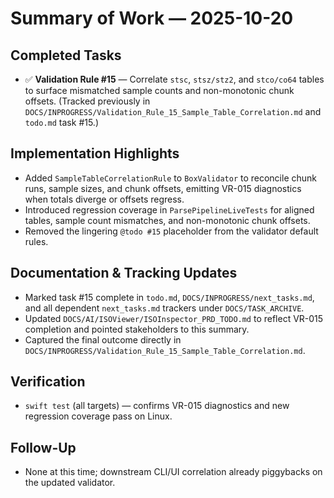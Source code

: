 # Summary of Work — 2025-10-20

## Completed Tasks

- ✅ **Validation Rule #15** — Correlate `stsc`, `stsz/stz2`, and `stco/co64` tables to surface mismatched sample counts and non-monotonic chunk offsets. (Tracked previously in `DOCS/INPROGRESS/Validation_Rule_15_Sample_Table_Correlation.md` and `todo.md` task #15.)

## Implementation Highlights

- Added `SampleTableCorrelationRule` to `BoxValidator` to reconcile chunk runs, sample sizes, and chunk offsets, emitting VR-015 diagnostics when totals diverge or offsets regress.
- Introduced regression coverage in `ParsePipelineLiveTests` for aligned tables, sample count mismatches, and non-monotonic chunk offsets.
- Removed the lingering `@todo #15` placeholder from the validator default rules.

## Documentation & Tracking Updates

- Marked task #15 complete in `todo.md`, `DOCS/INPROGRESS/next_tasks.md`, and all dependent `next_tasks.md` trackers under `DOCS/TASK_ARCHIVE`.
- Updated `DOCS/AI/ISOViewer/ISOInspector_PRD_TODO.md` to reflect VR-015 completion and pointed stakeholders to this summary.
- Captured the final outcome directly in `DOCS/INPROGRESS/Validation_Rule_15_Sample_Table_Correlation.md`.

## Verification

- `swift test` (all targets) — confirms VR-015 diagnostics and new regression coverage pass on Linux.

## Follow-Up

- None at this time; downstream CLI/UI correlation already piggybacks on the updated validator.
